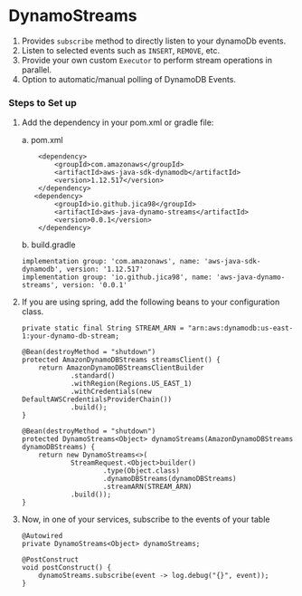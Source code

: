 # DynamoStreams

1. Provides `subscribe` method to directly listen to your dynamoDb events.
2. Listen to selected events such as `INSERT`, `REMOVE`, etc.
3. Provide your own custom `Executor` to perform stream operations in parallel.
4. Option to automatic/manual polling of DynamoDB Events.

### Steps to Set up

1. Add the dependency in your pom.xml or gradle file:

   a. pom.xml

    ````
        <dependency>
            <groupId>com.amazonaws</groupId>
            <artifactId>aws-java-sdk-dynamodb</artifactId>
            <version>1.12.517</version>
        </dependency>
       <dependency>
            <groupId>io.github.jica98</groupId>
            <artifactId>aws-java-dynamo-streams</artifactId>
            <version>0.0.1</version>
        </dependency>
   ````
    b. build.gradle
    
    ````
   implementation group: 'com.amazonaws', name: 'aws-java-sdk-dynamodb', version: '1.12.517'
    implementation group: 'io.github.jica98', name: 'aws-java-dynamo-streams', version: '0.0.1'
   ````
2. If you are using spring, add the following beans to your configuration class.

    ````
   private static final String STREAM_ARN = "arn:aws:dynamodb:us-east-1:your-dynamo-db-stream;
   
    @Bean(destroyMethod = "shutdown")
    protected AmazonDynamoDBStreams streamsClient() {
        return AmazonDynamoDBStreamsClientBuilder
                .standard()
                .withRegion(Regions.US_EAST_1)
                .withCredentials(new DefaultAWSCredentialsProviderChain())
                .build();
    }

    @Bean(destroyMethod = "shutdown")
    protected DynamoStreams<Object> dynamoStreams(AmazonDynamoDBStreams dynamoDBStreams) {
        return new DynamoStreams<>(
                StreamRequest.<Object>builder()
                        .type(Object.class)
                        .dynamoDBStreams(dynamoDBStreams)
                        .streamARN(STREAM_ARN)
                .build());
    }
   ````
   
3. Now, in one of your services, subscribe to the events of your table

    ````
    @Autowired
    private DynamoStreams<Object> dynamoStreams;
   
    @PostConstruct
    void postConstruct() {
        dynamoStreams.subscribe(event -> log.debug("{}", event));
    }
   ````